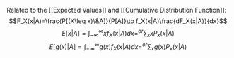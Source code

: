 Related to the [[Expected Values]] and [[Cumulative Distribution Function]]:
$$F_X(x|A)=\frac{P[(X\leq x)\&A]}{P[A]}\to f_X(x|A)\frac{dF_X(x|A)}{dx}$$
$$E[x|A]=\int_{-\infty}^\infty xf_X(x|A)dx=^{or}\sum_{x}xP_x(x|A)$$
$$E[g(x)|A]=\int_{-\infty}^\infty g(x)f_X(x|A)dx=^{or}\sum_{x}g(x)P_x(x|A)$$